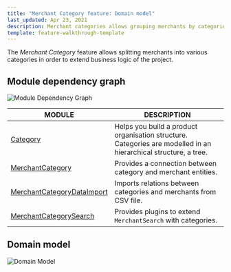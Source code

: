 ```yaml
---
title: "Merchant Category feature: Domain model"
last_updated: Apr 23, 2021
description: Merchant categories allows grouping merchants by categories.
template: feature-walkthrough-template
---
```


The *Merchant Category* feature allows splitting merchants into various categories in order to extend business logic of the project.

## Module dependency graph

![Module Dependency Graph](https://confluence-connect.gliffy.net/embed/image/19aac040-a607-4a20-8edf-a81473e293e9.png?utm_medium=live&utm_source=custom)

| MODULE     | DESCRIPTION |
|---|---|
| [Category](https://github.com/spryker/category) | Helps you build a product organisation structure. Categories are modelled in an hierarchical structure, a tree.  |
| [MerchantCategory](https://github.com/spryker/merchant-category) | Provides a connection between category and merchant entities. |
| [MerchantCategoryDataImport](https://github.com/spryker/merchant-category-data-import) | Imports relations between categories and merchants from CSV file. |
| [MerchantCategorySearch](https://github.com/spryker/merchant-category-search) | Provides plugins to extend `MerchantSearch` with categories. |

## Domain model

![Domain Model](https://confluence-connect.gliffy.net/embed/image/2f9ddeb3-aefe-4511-b1d0-7936a7935c6a.png?utm_medium=live&utm_source=custom)
